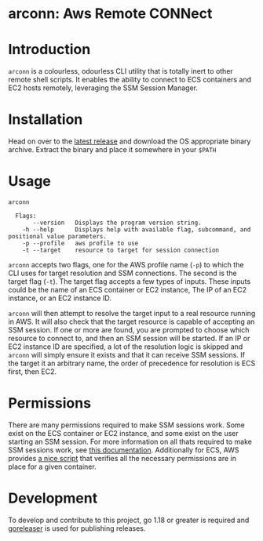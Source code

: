 # arconn: Aws Remote CONNect

# Introduction

`arconn` is a colourless, odourless CLI utility that is totally inert to other remote shell scripts. It enables the ability to connect to ECS containers and EC2 hosts remotely, leveraging the SSM Session Manager.

# Installation

Head on over to the [latest release](https://github.com/RueLaLa/arconn/releases/latest) and download the OS appropriate binary archive. Extract the binary and place it somewhere in your `$PATH`

# Usage
```
arconn

  Flags:
       --version   Displays the program version string.
    -h --help      Displays help with available flag, subcommand, and positional value parameters.
    -p --profile   aws profile to use
    -t --target    resource to target for session connection
```

`arconn` accepts two flags, one for the AWS profile name (`-p`) to which the CLI uses for target resolution and SSM connections. The second is the target flag (`-t`). The target flag accepts a few types of inputs. These inputs could be the name of an ECS container or EC2 instance, The IP of an EC2 instance, or an EC2 instance ID.

`arconn` will then attempt to resolve the target input to a real resource running in AWS. It will also check that the target resource is capable of accepting an SSM session. If one or more are found, you are prompted to choose which resource to connect to, and then an SSM session will be started. If an IP or EC2 instance ID are specified, a lot of the resolution logic is skipped and `arconn` will simply ensure it exists and that it can receive SSM sessions. If the target it an arbitrary name, the order of precedence for resolution is ECS first, then EC2.

# Permissions

There are many permissions required to make SSM sessions work. Some exist on the ECS container or EC2 instance, and some exist on the user starting an SSM session. For more information on all thats required to make SSM sessions work, see [this documentation](https://docs.aws.amazon.com/systems-manager/latest/userguide/session-manager-getting-started.html). Additionally for ECS, AWS provides [a nice script](https://github.com/aws-containers/amazon-ecs-exec-checker) that verifies all the necessary permissions are in place for a given container.

# Development

To develop and contribute to this project, go 1.18 or greater is required and [goreleaser](https://goreleaser.com/) is used for publishing releases.
